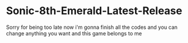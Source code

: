 # Sonic-8th-Emerald-Latest-Release
Sorry for being too late now i'm gonna finish all the codes and you can change anything you want and this game belongs to me
